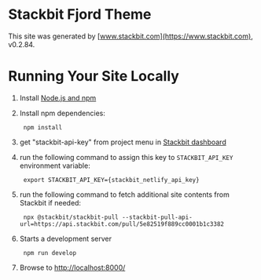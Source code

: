 # Stackbit Fjord Theme

This site was generated by [www.stackbit.com](https://www.stackbit.com), v0.2.84.

# Running Your Site Locally

1. Install [Node.js and npm](https://nodejs.org/en/)

1. Install npm dependencies:

        npm install

1. get "stackbit-api-key" from project menu in [Stackbit dashboard](https://app.stackbit.com/dashboard)

1. run the following command to assign this key to `STACKBIT_API_KEY` environment variable:

        export STACKBIT_API_KEY={stackbit_netlify_api_key}

1. run the following command to fetch additional site contents from Stackbit if needed:

        npx @stackbit/stackbit-pull --stackbit-pull-api-url=https://api.stackbit.com/pull/5e82519f889cc0001b1c3382

1. Starts a development server

        npm run develop

1. Browse to [http://localhost:8000/](http://localhost:8000/)
